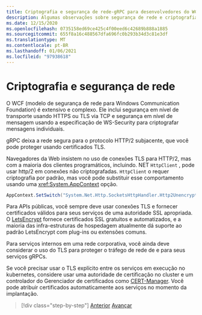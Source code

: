 ```yaml
---
title: Criptografia e segurança de rede-gRPC para desenvolvedores do WCF
description: Algumas observações sobre segurança de rede e criptografia no gRPC
ms.date: 12/15/2020
ms.openlocfilehash: 0735158ed69ce425c4f00eed6c42689b888a1885
ms.sourcegitcommit: 655f8a16c488567dfa696fc0b293b34d3c81e3df
ms.translationtype: MT
ms.contentlocale: pt-BR
ms.lasthandoff: 01/06/2021
ms.locfileid: "97938618"
---
```

# <a name="encryption-and-network-security"></a>Criptografia e segurança de rede

O WCF (modelo de segurança de rede para Windows Communication Foundation) é extensivo e complexo. Ele inclui segurança em nível de transporte usando HTTPS ou TLS via TCP e segurança em nível de mensagem usando a especificação de WS-Security para criptografar mensagens individuais.

gRPC deixa a rede segura para o protocolo HTTP/2 subjacente, que você pode proteger usando certificados TLS.

Navegadores da Web insistem no uso de conexões TLS para HTTP/2, mas com a maioria dos clientes programáticos, incluindo. NET `HttpClient` , pode usar http/2 em conexões não criptografadas. `HttpClient` o requer criptografia por padrão, mas você pode substituir esse comportamento usando uma <xref:System.AppContext> opção.

```csharp
AppContext.SetSwitch("System.Net.Http.SocketsHttpHandler.Http2UnencryptedSupport", true);
```

Para APIs públicas, você sempre deve usar conexões TLS e fornecer certificados válidos para seus serviços de uma autoridade SSL apropriada. O [LetsEncrypt](https://letsencrypt.org) fornece certificados SSL gratuitos e automatizados, e a maioria das infra-estruturas de hospedagem atualmente dá suporte ao padrão LetsEncrypt com plug-ins ou extensões comuns.

Para serviços internos em uma rede corporativa, você ainda deve considerar o uso do TLS para proteger o tráfego de rede de e para seus serviços gRPCs.

Se você precisar usar o TLS explícito entre os serviços em execução no kubernetes, considere usar uma autoridade de certificação no cluster e um controlador do Gerenciador de certificados como [CERT-Manager](https://docs.cert-manager.io/en/latest/). Você pode atribuir certificados automaticamente aos serviços no momento da implantação.

>[!div class="step-by-step"]
>[Anterior](channel-credentials.md) 
> [Avançar](grpc-in-production.md)
